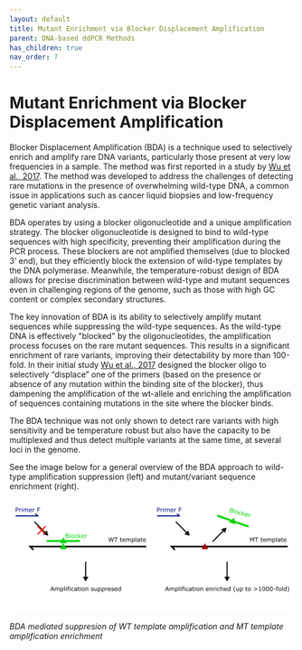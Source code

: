 ```yaml
---
layout: default
title: Mutant Enrichment via Blocker Displacement Amplification
parent: DNA-based ddPCR Methods
has_children: true
nav_order: 7
---
```


# Mutant Enrichment via Blocker Displacement Amplification

Blocker Displacement Amplification (BDA) is a technique used to selectively enrich and amplify rare DNA variants, particularly those present at very low frequencies in a sample. The method was first reported in a study by [Wu et al., 2017](<https://www.nature.com/articles/s41551-017-0126-5>). The method was developed to address the challenges of detecting rare mutations in the presence of overwhelming wild-type DNA, a common issue in applications such as cancer liquid biopsies and low-frequency genetic variant analysis.

BDA operates by using a blocker oligonucleotide and a unique amplification strategy. The blocker oligonucleotide is designed to bind to wild-type sequences with high specificity, preventing their amplification during the PCR process. These blockers are not amplified themselves (due to blocked 3’ end), but they efficiently block the extension of wild-type templates by the DNA polymerase. Meanwhile, the temperature-robust design of BDA allows for precise discrimination between wild-type and mutant sequences even in challenging regions of the genome, such as those with high GC content or complex secondary structures.

The key innovation of BDA is its ability to selectively amplify mutant sequences while suppressing the wild-type sequences. As the wild-type DNA is effectively "blocked" by the oligonucleotides, the amplification process focuses on the rare mutant sequences. This results in a significant enrichment of rare variants, improving their detectability by more than 100-fold. In their initial study [Wu et al., 2017](<https://www.nature.com/articles/s41551-017-0126-5>) designed the blocker oligo to selectively “displace” one of the primers (based on the presence or absence of any mutation within the binding site of the blocker), thus dampening the amplification of the wt-allele and enriching the amplification of sequences containing mutations in the site where the blocker binds.

The BDA technique was not only shown to detect rare variants with high sensitivity and be temperature robust but also have the capacity to be multiplexed and thus detect multiple variants at the same time, at several loci in the genome.

See the image below for a general overview of the BDA approach to wild-type amplification suppression (left) and mutant/variant sequence enrichment (right).

![BDA.png](Mutant%20enrichment%20Blocker%20Displacement%20Amplificati/BDA.png)

*BDA mediated suppresion of WT template amplification and MT template amplification enrichment*
